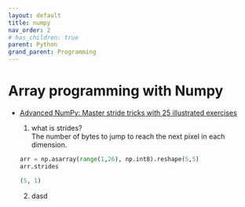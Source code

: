 ```yaml
---
layout: default
title: numpy
nav_order: 2
# has_children: true
parent: Python
grand_parent: Programming
---
```


# Array programming with Numpy
- [Advanced NumPy: Master stride tricks with 25 illustrated exercises](https://towardsdatascience.com/advanced-numpy-master-stride-tricks-with-25-illustrated-exercises-923a9393ab20) <br>
   1) what is strides? <br> The number of bytes to jump to reach the next pixel in each dimension.
     
    ```python
    arr = np.asarray(range(1,26), np.int8).reshape(5,5)
    arr.strides

    (5, 1)
    ```
    2) dasd